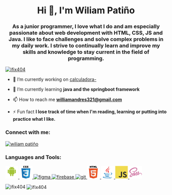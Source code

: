 <h1 align="center">Hi 👋, I'm Wiliam Patiño</h1>
<h3 align="center">As a junior programmer, I love what I do and am especially passionate about web development with HTML, CSS, JS and Java. I like to face challenges and solve complex problems in my daily work. I strive to continually learn and improve my skills and knowledge to stay current in the field of programming.</h3>

<p align="left"> <a href="https://github.com/ryo-ma/github-profile-trophy"><img src="https://github-profile-trophy.vercel.app/?username=ifix404" alt="ifix404" /></a> </p>

- 🔭 I’m currently working on [calculadora-](https://github.com/IFIX404/calculadora-)

- 🌱 I’m currently learning **java and the springboot framework**

- 📫 How to reach me **williamandres321@gmail.com**

- ⚡ Fun fact **I lose track of time when I'm reading, learning or putting into practice what I like.**

<h3 align="left">Connect with me:</h3>
<p align="left">
<a href="https://linkedin.com/in/wiliam patiño" target="blank"><img align="center" src="https://raw.githubusercontent.com/rahuldkjain/github-profile-readme-generator/master/src/images/icons/Social/linked-in-alt.svg" alt="wiliam patiño" height="30" width="40" /></a>
</p>

<h3 align="left">Languages and Tools:</h3>
<p align="left"> <a href="https://developer.android.com" target="_blank" rel="noreferrer"> <img src="https://raw.githubusercontent.com/devicons/devicon/master/icons/android/android-original-wordmark.svg" alt="android" width="40" height="40"/> </a> <a href="https://www.w3schools.com/css/" target="_blank" rel="noreferrer"> <img src="https://raw.githubusercontent.com/devicons/devicon/master/icons/css3/css3-original-wordmark.svg" alt="css3" width="40" height="40"/> </a> <a href="https://www.figma.com/" target="_blank" rel="noreferrer"> <img src="https://www.vectorlogo.zone/logos/figma/figma-icon.svg" alt="figma" width="40" height="40"/> </a> <a href="https://firebase.google.com/" target="_blank" rel="noreferrer"> <img src="https://www.vectorlogo.zone/logos/firebase/firebase-icon.svg" alt="firebase" width="40" height="40"/> </a> <a href="https://git-scm.com/" target="_blank" rel="noreferrer"> <img src="https://www.vectorlogo.zone/logos/git-scm/git-scm-icon.svg" alt="git" width="40" height="40"/> </a> <a href="https://www.w3.org/html/" target="_blank" rel="noreferrer"> <img src="https://raw.githubusercontent.com/devicons/devicon/master/icons/html5/html5-original-wordmark.svg" alt="html5" width="40" height="40"/> </a> <a href="https://www.java.com" target="_blank" rel="noreferrer"> <img src="https://raw.githubusercontent.com/devicons/devicon/master/icons/java/java-original.svg" alt="java" width="40" height="40"/> </a> <a href="https://developer.mozilla.org/en-US/docs/Web/JavaScript" target="_blank" rel="noreferrer"> <img src="https://raw.githubusercontent.com/devicons/devicon/master/icons/javascript/javascript-original.svg" alt="javascript" width="40" height="40"/> </a> <a href="https://sass-lang.com" target="_blank" rel="noreferrer"> <img src="https://raw.githubusercontent.com/devicons/devicon/master/icons/sass/sass-original.svg" alt="sass" width="40" height="40"/> </a> </p>

<p><img align="left" src="https://github-readme-stats.vercel.app/api/top-langs?username=ifix404&show_icons=true&locale=en&layout=compact" alt="ifix404" /></p>

<p>&nbsp;<img align="center" src="https://github-readme-stats.vercel.app/api?username=ifix404&show_icons=true&theme=onedark&title_color=0400ff&text_color=000000&bg_color=ffffff&locale=en" alt="ifix404" /></p>
